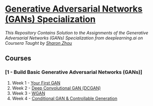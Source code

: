 
# [Generative Adversarial Networks (GANs) Specialization](https://www.coursera.org/specializations/generative-adversarial-networks-gans)
*This Repository Contains Solution to the Assignments of the Generative Adversarial Networks (GANs) Specialization from deeplearning.ai on Coursera Taught by [Sharon Zhou](https://www.coursera.org/instructor/sharon-zhou)*


## Courses
### [1 - Build Basic Generative Adversarial Networks (GANs)]
1. Week 1 - [Your First GAN](https://github.com/dzabeu/Generative-Adversarial-Networks-Coursera-2024/week1)
2. Week 2 - [Deep Convolutional GAN (DCGAN)](https://github.com/dzabeu/Generative-Adversarial-Networks-Coursera-2024/week2)
3. Week 3 - [WGAN](https://github.com/dzabeu/Generative-Adversarial-Networks-Coursera-2024/week3)
4. Week 4 - [Conditional GAN & Controllable Generation](https://github.com/dzabeu/Generative-Adversarial-Networks-Coursera-2024/week4)